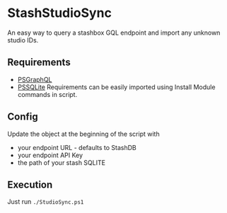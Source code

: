# StashStudioSync
An easy way to query a stashbox GQL endpoint and import any unknown studio IDs.

## Requirements
- [PSGraphQL](https://github.com/anthonyg-1/PSGraphQL)
- [PSSQLite](https://github.com/RamblingCookieMonster/PSSQLite)
Requirements can be easily imported using Install Module commands in script.


## Config
Update the object at the beginning of the script with 
- your endpoint URL - defaults to StashDB
- your endpoint API Key
- the path of your stash SQLITE 

## Execution
Just run `./StudioSync.ps1`

